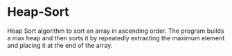 # Heap-Sort
Heap Sort algorithm to sort an array in ascending order.   The program builds a max heap and then sorts it by repeatedly extracting the maximum element and   placing it at the end of the array.
